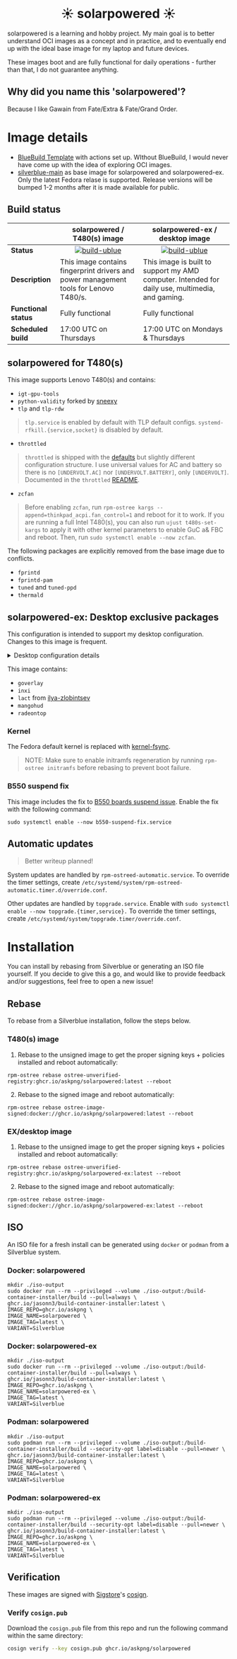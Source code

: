 # <center>☀️ solarpowered ☀️</center>

solarpowered is a learning and hobby project. My main goal is to better understand OCI images as a concept and in practice, and to eventually end up with the ideal base image for my laptop and future devices.

These images boot and are fully functional for daily operations - further than that, I do not guarantee anything.

## Why did you name this 'solarpowered'?
Because I like Gawain from Fate/Extra & Fate/Grand Order.

# Image details
- [BlueBuild Template](https://github.com/blue-build/template) with actions set up. WIthout BlueBuild, I would never have come up with the idea of exploring OCI images.
- [silverblue-main](https://github.com/ublue-os/main/pkgs/container/silverblue-main) as base image for solarpowered and solarpowered-ex. Only the latest Fedora relase is supported. Release versions will be bumped 1-2 months after it is made available for public.

## Build status
<center>

| | solarpowered / T480(s) image | solarpowered-ex / desktop image
| --- | --- | --- |
| **Status** | <center> [![build-ublue](https://github.com/askpng/solarpowered/actions/workflows/build.yml/badge.svg)](https://github.com/askpng/solarpowered/actions/workflows/build.yml) </center> | <center> [![build-ublue](https://github.com/askpng/solarpowered/actions/workflows/build-ex.yml/badge.svg)](https://github.com/askpng/solarpowered/actions/workflows/build-ex.yml) </center> |
| **Description** | This image contains fingerprint drivers and power management tools for Lenovo T480/s. | This image is built to support my AMD computer. Intended for daily use, multimedia, and gaming. |
| **Functional status** | Fully functional | Fully functional |
| **Scheduled build** | 17:00 UTC on Thursdays | 17:00 UTC on Mondays & Thursdays |

</center>

## solarpowered for T480(s)

This image supports Lenovo T480(s) and contains:

- `igt-gpu-tools`
- `python-validity` forked by [sneexy](https://copr.fedorainfracloud.org/coprs/sneexy/python-validity/)
- `tlp` and `tlp-rdw`
> `tlp.service` is enabled by default with TLP default configs. `systemd-rfkill.{service,socket}` is disabled by default.
- `throttled`
> `throttled` is shipped with the [defaults](https://github.com/erpalma/throttled/blob/master/etc/throttled.conf) but slightly different configuration structure. I use universal values for AC and battery so there is no `[UNDERVOLT.AC]` nor `[UNDERVOLT.BATTERY]`, only `[UNDERVOLT]`. Documented in the `throttled` [README](https://github.com/erpalma/throttled#undervolt).
- `zcfan`
> Before enabling `zcfan`, run `rpm-ostree kargs --append=thinkpad_acpi.fan_control=1` and reboot for it to work. If you are running a full Intel T480(s), you can also run `ujust t480s-set-kargs` to apply it with other kernel parameters to enable GuC a& FBC and reboot. Then, run `sudo systemctl enable --now zcfan`.

The following packages are explicitly removed from the base image due to conflicts.
- `fprintd`
- `fprintd-pam`
- `tuned` and `tuned-ppd`
- `thermald`

## solarpowered-ex: Desktop exclusive packages
This configuration is intended to support my desktop configuration. Changes to this image is frequent.

<details>
  <summary>Desktop configuration details</summary>
  
  | Type | Model|
  | --- | --- |
  | Motherboard | ASRock B550M WiFi SE |
  | CPU | AMD Ryzen 5 5600 |
  | GPU | Sapphire AMD Navi 23 Radeon RX 6600 |
  | Wireless adapter | Intel Dual Band Wireless-AC 3168NGW |
  | Bluetooth adapter | Intel Wireless-AC 3168 Bluetooth |
  | Storage | [Solidigm P41 Plus 1 TB](https://www.solidigm.com/products/client/plus-series/p41.html) |
  | Controller | [Fantech Nova PRO WGP14V2](https://fantechworld.com/products/nova-pro-wgp14v2) recognized as `Sony DualShock 4 [CUH-ZCT2x]` |
  | Webcam/Mic | 0c45:636b Microdia Lumi Cam |

</details>

This image contains:

- `goverlay`
- `inxi`
- `lact` from [ilya-zlobintsev](https://github.com/ilya-zlobintsev/LACT)
- `mangohud`
- `radeontop`

### Kernel

The Fedora default kernel is replaced with [kernel-fsync](https://copr.fedorainfracloud.org/coprs/sentry/kernel-blu/).

> NOTE: Make sure to enable initramfs regeneration by running `rpm-ostree initramfs` before rebasing to prevent boot failure.

### B550 suspend fix

This image includes the fix to [B550 boards suspend issue](https://wiki.archlinux.org/title/Power_management/Suspend_and_hibernate#PC_will_not_wake_from_sleep_on_A520I_and_B550I_motherboards). Enable the fix with the following command:

```sudo systemctl enable --now b550-suspend-fix.service```

## Automatic updates

> Better writeup planned! 

System updates are handled by `rpm-ostreed-automatic.service`. To override the timer settings, create `/etc/systemd/system/rpm-ostreed-automatic.timer.d/override.conf`.

Other updates are handled by `topgrade.service`. Enable with `sudo systemctl enable --now topgrade.{timer,service}.` To override the timer settings, create `/etc/systemd/system/topgrade.timer/override.conf`.

# Installation

You can install by rebasing from Silverblue or generating an ISO file yourself. If you decide to give this a go, and would like to provide feedback and/or suggestions, feel free to open a new issue!

## Rebase
To rebase from a Silverblue installation, follow the steps below.

### T480(s) image
1. Rebase to the unsigned image to get the proper signing keys + policies installed and reboot automatically:
  ```
  rpm-ostree rebase ostree-unverified-registry:ghcr.io/askpng/solarpowered:latest --reboot
  ```
2. Rebase to the signed image and reboot automatically:
  ```
  rpm-ostree rebase ostree-image-signed:docker://ghcr.io/askpng/solarpowered:latest --reboot
  ```

### EX/desktop image
1. Rebase to the unsigned image to get the proper signing keys + policies installed and reboot automatically:
  ```
  rpm-ostree rebase ostree-unverified-registry:ghcr.io/askpng/solarpowered-ex:latest --reboot
  ```
2. Rebase to the signed image and reboot automatically:
  ```
  rpm-ostree rebase ostree-image-signed:docker://ghcr.io/askpng/solarpowered-ex:latest --reboot
  ```

## ISO
An ISO file for a fresh install can be generated using `docker` or `podman` from a Silverblue system.

### Docker: solarpowered
```
mkdir ./iso-output
sudo docker run --rm --privileged --volume ./iso-output:/build-container-installer/build --pull=always \
ghcr.io/jasonn3/build-container-installer:latest \
IMAGE_REPO=ghcr.io/askpng \
IMAGE_NAME=solarpowered \
IMAGE_TAG=latest \
VARIANT=Silverblue
```
### Docker: solarpowered-ex
```
mkdir ./iso-output
sudo docker run --rm --privileged --volume ./iso-output:/build-container-installer/build --pull=always \
ghcr.io/jasonn3/build-container-installer:latest \
IMAGE_REPO=ghcr.io/askpng \
IMAGE_NAME=solarpowered-ex \
IMAGE_TAG=latest \
VARIANT=Silverblue
```

### Podman: solarpowered
```
mkdir ./iso-output
sudo podman run --rm --privileged --volume ./iso-output:/build-container-installer/build --security-opt label=disable --pull=newer \
ghcr.io/jasonn3/build-container-installer:latest \
IMAGE_REPO=ghcr.io/askpng \
IMAGE_NAME=solarpowered \
IMAGE_TAG=latest \
VARIANT=Silverblue
```
### Podman: solarpowered-ex
```
mkdir ./iso-output
sudo podman run --rm --privileged --volume ./iso-output:/build-container-installer/build --security-opt label=disable --pull=newer \
ghcr.io/jasonn3/build-container-installer:latest \
IMAGE_REPO=ghcr.io/askpng \
IMAGE_NAME=solarpowered-ex \
IMAGE_TAG=latest \
VARIANT=Silverblue
```

## Verification
These images are signed with [Sigstore](https://www.sigstore.dev/)'s [cosign](https://github.com/sigstore/cosign).

### Verify `cosign.pub`

Download the `cosign.pub` file from this repo and run the following command within the same directory:

```bash
cosign verify --key cosign.pub ghcr.io/askpng/solarpowered
```
